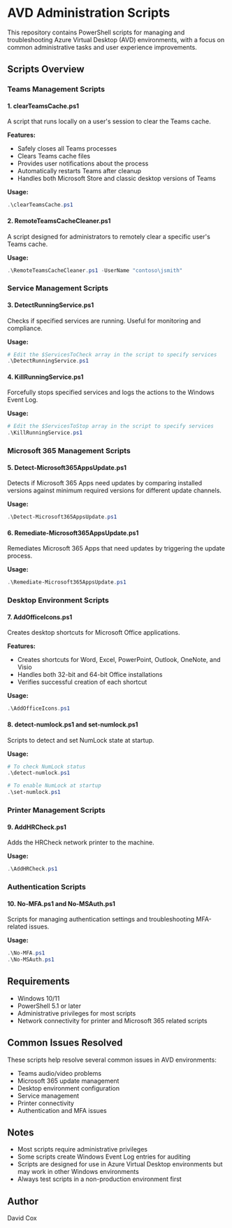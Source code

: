 # AVD Administration Scripts

This repository contains PowerShell scripts for managing and troubleshooting Azure Virtual Desktop (AVD) environments, with a focus on common administrative tasks and user experience improvements.

## Scripts Overview

### Teams Management Scripts

#### 1. clearTeamsCache.ps1
A script that runs locally on a user's session to clear the Teams cache.

**Features:**
- Safely closes all Teams processes
- Clears Teams cache files
- Provides user notifications about the process
- Automatically restarts Teams after cleanup
- Handles both Microsoft Store and classic desktop versions of Teams

**Usage:**
```powershell
.\clearTeamsCache.ps1
```

#### 2. RemoteTeamsCacheCleaner.ps1
A script designed for administrators to remotely clear a specific user's Teams cache.

**Usage:**
```powershell
.\RemoteTeamsCacheCleaner.ps1 -UserName "contoso\jsmith"
```

### Service Management Scripts

#### 3. DetectRunningService.ps1
Checks if specified services are running. Useful for monitoring and compliance.

**Usage:**
```powershell
# Edit the $ServicesToCheck array in the script to specify services
.\DetectRunningService.ps1
```

#### 4. KillRunningService.ps1
Forcefully stops specified services and logs the actions to the Windows Event Log.

**Usage:**
```powershell
# Edit the $ServicesToStop array in the script to specify services
.\KillRunningService.ps1
```

### Microsoft 365 Management Scripts

#### 5. Detect-Microsoft365AppsUpdate.ps1
Detects if Microsoft 365 Apps need updates by comparing installed versions against minimum required versions for different update channels.

**Usage:**
```powershell
.\Detect-Microsoft365AppsUpdate.ps1
```

#### 6. Remediate-Microsoft365AppsUpdate.ps1
Remediates Microsoft 365 Apps that need updates by triggering the update process.

**Usage:**
```powershell
.\Remediate-Microsoft365AppsUpdate.ps1
```

### Desktop Environment Scripts

#### 7. AddOfficeIcons.ps1
Creates desktop shortcuts for Microsoft Office applications.

**Features:**
- Creates shortcuts for Word, Excel, PowerPoint, Outlook, OneNote, and Visio
- Handles both 32-bit and 64-bit Office installations
- Verifies successful creation of each shortcut

**Usage:**
```powershell
.\AddOfficeIcons.ps1
```

#### 8. detect-numlock.ps1 and set-numlock.ps1
Scripts to detect and set NumLock state at startup.

**Usage:**
```powershell
# To check NumLock status
.\detect-numlock.ps1

# To enable NumLock at startup
.\set-numlock.ps1
```

### Printer Management Scripts

#### 9. AddHRCheck.ps1
Adds the HRCheck network printer to the machine.

**Usage:**
```powershell
.\AddHRCheck.ps1
```

### Authentication Scripts

#### 10. No-MFA.ps1 and No-MSAuth.ps1
Scripts for managing authentication settings and troubleshooting MFA-related issues.

**Usage:**
```powershell
.\No-MFA.ps1
.\No-MSAuth.ps1
```

## Requirements

- Windows 10/11
- PowerShell 5.1 or later
- Administrative privileges for most scripts
- Network connectivity for printer and Microsoft 365 related scripts

## Common Issues Resolved

These scripts help resolve several common issues in AVD environments:
- Teams audio/video problems
- Microsoft 365 update management
- Desktop environment configuration
- Service management
- Printer connectivity
- Authentication and MFA issues

## Notes

- Most scripts require administrative privileges
- Some scripts create Windows Event Log entries for auditing
- Scripts are designed for use in Azure Virtual Desktop environments but may work in other Windows environments
- Always test scripts in a non-production environment first

## Author

David Cox 